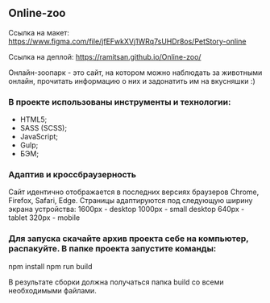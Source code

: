## Online-zoo

Ссылка на макет: https://www.figma.com/file/jfEFwkXVj1WRq7sUHDr8os/PetStory-online

Ссылка на деплой: https://ramitsan.github.io/Online-zoo/

Онлайн-зоопарк - это сайт, на котором можно наблюдать за животными онлайн, прочитать информацию о них и задонатить им на вкусняшки :) 

### В проекте использованы инструменты и технологии: 
- HTML5;
- SASS (SCSS);
- JavaScript;
- Gulp;
- БЭМ;

### Адаптив и кроссбраузерность
Сайт идентично отображается в последних версиях браузеров Chrome, Firefox, Safari, Edge.
Страницы адаптируются под следующую ширину экрана устройства:
1600px - desktop
1000px - small desktop
640px - tablet
320px - mobile

### Для запуска скачайте архив проекта себе на компьютер, распакуйте. В папке проекта запустите команды:
npm install
npm run build

В результате сборки должна получаться папка build со всеми необходимыми файлами.
